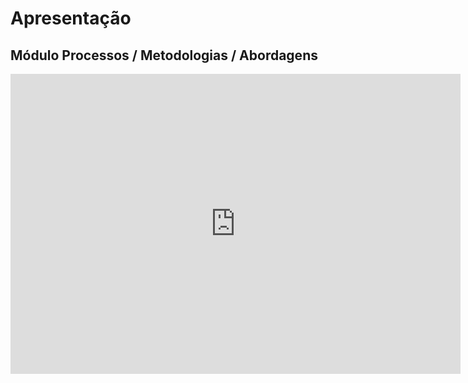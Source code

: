 # Apresentação

## Módulo Processos / Metodologias / Abordagens

<iframe width="720" height="480" src="https://www.youtube.com/embed/IoBF4oE0x00" frameborder="0" allow="accelerometer; autoplay; clipboard-write; encrypted-media; gyroscope; picture-in-picture; fullscreen"></iframe>